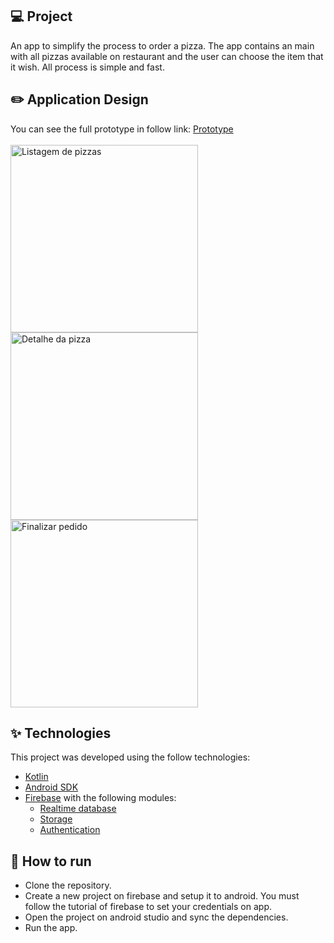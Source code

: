 ## 💻 Project

An app to simplify the process to order a pizza. The app contains an main with all pizzas available on restaurant and the user can choose the item that it wish. All process is simple and fast.

## :pencil2: Application Design
You can see the full prototype in follow link: [Prototype](https://www.figma.com/file/3ceMK7ENFyrYohJVtUzO7A/Pizzaria-App?node-id=0%3A1)
<br><br>
<img width='300px' src='https://user-images.githubusercontent.com/16567734/148472349-9f031808-48a8-483b-98c7-4b9108439f05.png' alt='Listagem de pizzas' />
<img width='300px' src='https://user-images.githubusercontent.com/16567734/148472521-745797df-c89a-4ed4-8d78-75b13affd109.png' alt='Detalhe da pizza' />
<img width='300px' src='https://user-images.githubusercontent.com/16567734/148472875-fde6c131-7d7e-4fc1-b72c-238ef83264cf.png' alt='Finalizar pedido' />

## ✨ Technologies

This project was developed using the follow technologies:

- [Kotlin](https://kotlinlang.org/)
- [Android SDK](https://developer.android.com/)
- [Firebase](https://firebase.google.com/) with the following modules:
  - [Realtime database](https://firebase.google.com/docs/database)
  - [Storage](https://firebase.google.com/docs/storage)
  - [Authentication](https://firebase.google.com/docs/auth)


## 🚀 How to run

- Clone the repository.
- Create a new project on firebase and setup it to android. You must follow the tutorial of firebase to set your credentials on app.
- Open the project on android studio and sync the dependencies.
- Run the app.
